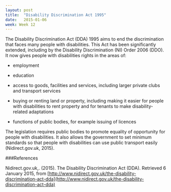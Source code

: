 ```yaml
---
layout: post
title:  "Disability Discrimination Act 1995"
date:   2015-01-06
week: Week 12
---
```


The Disability Discrimination Act (DDA) 1995 aims to end the discrimination that faces many people with disabilities. This Act has been significantly extended, including by the Disability Discrimination (NI) Order 2006 (DDO). It now gives people with disabilities rights in the areas of:

- employment

- education

- access to goods, facilities and services, including larger private clubs and transport services

- buying or renting land or property, including making it easier for people with disabilities to rent property and for tenants to make disability-related adaptations

- functions of public bodies, for example issuing of licences

The legislation requires public bodies to promote equality of opportunity for people with disabilities. It also allows the government to set minimum standards so that people with disabilities can use public transport easily (Nidirect.gov.uk, 2015).

###References

Nidirect.gov.uk,. (2015). The Disability Discrimination Act (DDA). Retrieved 6 January 2015, from [http://www.nidirect.gov.uk/the-disability-discrimination-act-dda](http://www.nidirect.gov.uk/the-disability-discrimination-act-dda)